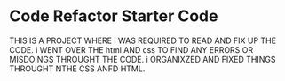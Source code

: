 # Code Refactor Starter Code

THIS IS A PROJECT WHERE i WAS REQUIRED TO READ AND FIX UP THE CODE. i WENT OVER THE html AND css TO FIND ANY ERRORS OR MISDOINGS THROUGHT THE CODE. i ORGANIXZED AND FIXED THINGS THROUGHT NTHE CSS ANFD HTML.